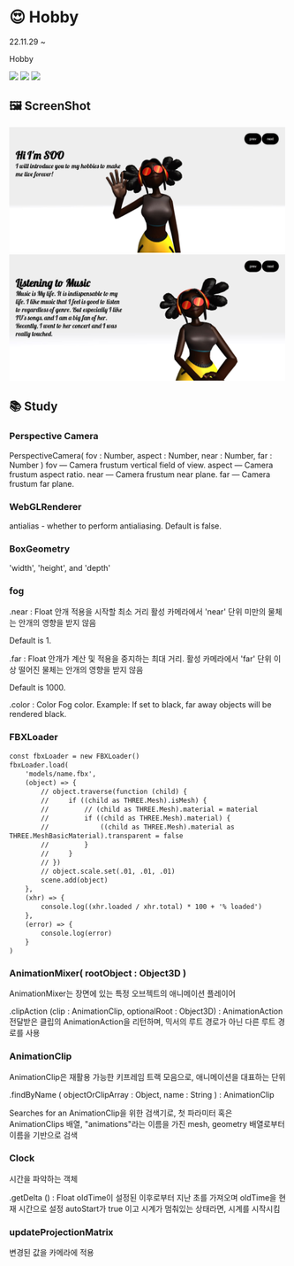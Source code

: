 # 😍 Hobby

22.11.29 ~

Hobby

<img src="https://img.shields.io/badge/Three.js-000000?style=flat-square&logo=Three.js&logoColor=white"/></a>
<img src="https://img.shields.io/badge/HTML-E34F26?style=flat-square&logo=html5&logoColor=white"/></a>
<img src="https://img.shields.io/badge/CSS-1572B6?style=flat-square&logo=css3&logoColor=white"/></a>

## 🖼 ScreenShot

<img src="https://github.com/aubepluieh3/hobby/blob/c813a3e9217ed95ed279bb50248eb6c48177055f/screenshot/HI.JPG" width="500px" hegiht="300px"/>

<img src="https://github.com/aubepluieh3/hobby/blob/c813a3e9217ed95ed279bb50248eb6c48177055f/screenshot/MUSIC.JPG" width="500px" hegiht="300px"/>

## 📚 Study

### Perspective Camera

PerspectiveCamera( fov : Number, aspect : Number, near : Number, far : Number )
fov — Camera frustum vertical field of view.
aspect — Camera frustum aspect ratio.
near — Camera frustum near plane.
far — Camera frustum far plane.

### WebGLRenderer

antialias - whether to perform antialiasing. Default is false.

### BoxGeometry

'width', 'height', and 'depth'

### fog

.near : Float
안개 적용을 시작할 최소 거리
활성 카메라에서 'near' 단위 미만의 물체는 안개의 영향을 받지 않음

Default is 1.

.far : Float
안개가 계산 및 적용을 중지하는 최대 거리.
활성 카메라에서 'far' 단위 이상 떨어진 물체는 안개의 영향을 받지 않음

Default is 1000.

.color : Color
Fog color. Example: If set to black, far away objects will be rendered black.

### FBXLoader

```
const fbxLoader = new FBXLoader()
fbxLoader.load(
    'models/name.fbx',
    (object) => {
        // object.traverse(function (child) {
        //     if ((child as THREE.Mesh).isMesh) {
        //         // (child as THREE.Mesh).material = material
        //         if ((child as THREE.Mesh).material) {
        //             ((child as THREE.Mesh).material as THREE.MeshBasicMaterial).transparent = false
        //         }
        //     }
        // })
        // object.scale.set(.01, .01, .01)
        scene.add(object)
    },
    (xhr) => {
        console.log((xhr.loaded / xhr.total) * 100 + '% loaded')
    },
    (error) => {
        console.log(error)
    }
)
```

### AnimationMixer( rootObject : Object3D )

AnimationMixer는 장면에 있는 특정 오브젝트의 애니메이션 플레이어

.clipAction (clip : AnimationClip, optionalRoot : Object3D) : AnimationAction
전달받은 클립의 AnimationAction을 리턴하며, 믹서의 루트 경로가 아닌 다른 루트 경로를 사용

### AnimationClip

AnimationClip은 재활용 가능한 키프레임 트랙 모음으로, 애니메이션을 대표하는 단위

.findByName ( objectOrClipArray : Object, name : String ) : AnimationClip

Searches for an AnimationClip을 위한 검색기로, 첫 파라미터 혹은 AnimationClips 배열, "animations"라는 이름을 가진 mesh, geometry 배열로부터 이름을 기반으로 검색

### Clock

시간을 파악하는 객체

.getDelta () : Float
oldTime이 설정된 이후로부터 지난 초를 가져오며 oldTime을 현재 시간으로 설정
autoStart가 true 이고 시계가 멈춰있는 상태라면, 시계를 시작시킴

### updateProjectionMatrix

변경된 값을 카메라에 적용
